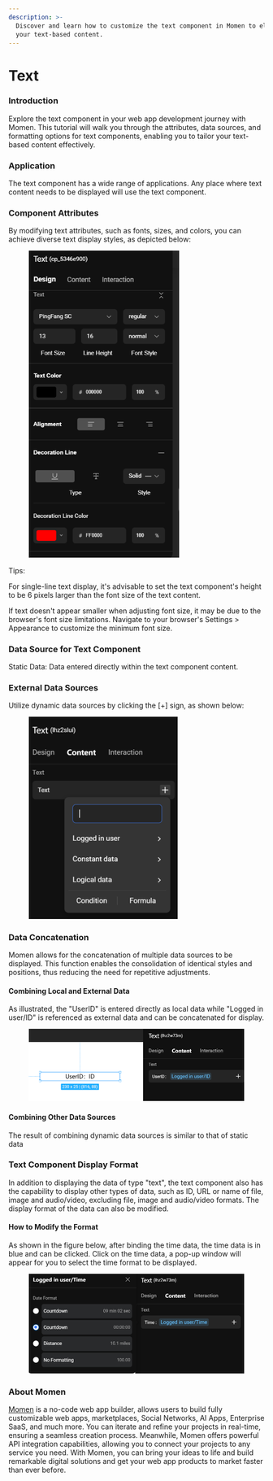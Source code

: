 ```yaml
---
description: >-
  Discover and learn how to customize the text component in Momen to elevate
  your text-based content.
---
```


# Text

### Introduction

Explore the text component in your web app development journey with Momen. This tutorial will walk you through the attributes, data sources, and formatting options for text components, enabling you to tailor your text-based content effectively.

### Application

The text component has a wide range of applications. Any place where text content needs to be displayed will use the text component.

### Component Attributes

By modifying text attributes, such as fonts, sizes, and colors, you can achieve diverse text display styles, as depicted below:

<figure><img src="../.gitbook/assets/1 (10).PNG" alt="Modify text attributes in a no-code tool" width="296"><figcaption></figcaption></figure>

Tips:

For single-line text display, it's advisable to set the text component's height to be 6 pixels larger than the font size of the text content.

If text doesn't appear smaller when adjusting font size, it may be due to the browser's font size limitations. Navigate to your browser's Settings > Appearance to customize the minimum font size.

### Data Source for Text Component

Static Data: Data entered directly within the text component content.

### External Data Sources

Utilize dynamic data sources by clicking the \[+] sign, as shown below:

<figure><img src="../.gitbook/assets/2 (45).png" alt="Utilize external data source in a no-code tool" width="293"><figcaption></figcaption></figure>

### Data Concatenation

Momen allows for the concatenation of multiple data sources to be displayed. This function enables the consolidation of identical styles and positions, thus reducing the need for repetitive adjustments.

#### Combining Local and External Data

As illustrated, the "UserID" is entered directly as local data while "Logged in user/ID" is referenced as external data and can be concatenated for display.



<figure><img src="../.gitbook/assets/3 (44).png" alt="Combining data in a no-code tool" width="563"><figcaption></figcaption></figure>

#### Combining Other Data Sources

The result of combining dynamic data sources is similar to that of static data

### Text Component Display Format

In addition to displaying the data of type "text", the text component also has the capability to display other types of data, such as ID, URL or name of file, image and audio/video, excluding file, image and audio/video formats. The display format of the data can also be modified.

#### How to Modify the Format

As shown in the figure below, after binding the time data, the time data is in blue and can be clicked. Click on the time data, a pop-up window will appear for you to select the time format to be displayed.

<figure><img src="../.gitbook/assets/4 (4).PNG" alt="Modify text format in a no-code tool" width="563"><figcaption></figcaption></figure>



### About Momen

[Momen](https://momen.app/?channel=blog-about) is a no-code web app builder, allows users to build fully customizable web apps, marketplaces, Social Networks, AI Apps, Enterprise SaaS, and much more. You can iterate and refine your projects in real-time, ensuring a seamless creation process. Meanwhile, Momen offers powerful API integration capabilities, allowing you to connect your projects to any service you need. With Momen, you can bring your ideas to life and build remarkable digital solutions and get your web app products to market faster than ever before.
